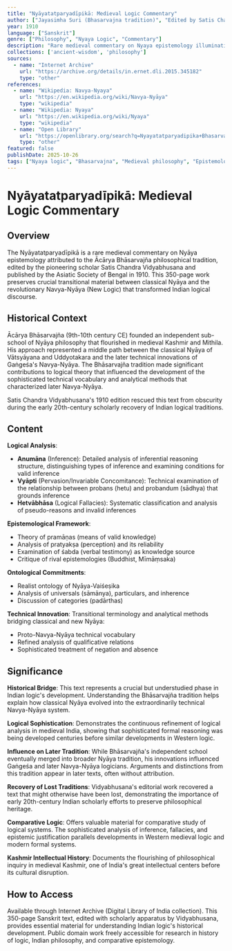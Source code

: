 ```yaml
---
title: "Nyāyatatparyadīpikā: Medieval Logic Commentary"
author: ["Jayasimha Suri (Bhasarvajna tradition)", "Edited by Satis Chandra Vidyabhusana"]
year: 1910
language: ["Sanskrit"]
genre: ["Philosophy", "Nyaya Logic", "Commentary"]
description: "Rare medieval commentary on Nyaya epistemology illuminating teachings of Acarya Bhasarvajna (9th-10th century), founder of independent Nyaya sub-school. Explicates technical logical concepts including inference (anumana), pervasion (vyapti), and syllogistic reasoning within Navya-Nyaya framework. Represents transitional phase between classical and new Nyaya, preserving arguments that influenced later logicians like Gangesa."
collections: ['ancient-wisdom', 'philosophy']
sources:
  - name: "Internet Archive"
    url: "https://archive.org/details/in.ernet.dli.2015.345182"
    type: "other"
references:
  - name: "Wikipedia: Navya-Nyaya"
    url: "https://en.wikipedia.org/wiki/Navya-Nyāya"
    type: "wikipedia"
  - name: "Wikipedia: Nyaya"
    url: "https://en.wikipedia.org/wiki/Nyaya"
    type: "wikipedia"
  - name: "Open Library"
    url: "https://openlibrary.org/search?q=Nyayatatparyadipika+Bhasarvajna&mode=everything"
    type: "other"
featured: false
publishDate: 2025-10-26
tags: ["Nyaya logic", "Bhasarvajna", "Medieval philosophy", "Epistemology", "Indian logic", "Inference", "Vyapti", "Navya-Nyaya", "Satis Chandra Vidyabhusana", "Logical commentary", "Kashmir philosophy"]
---
```


# Nyāyatatparyadīpikā: Medieval Logic Commentary

## Overview

The Nyāyatatparyadīpikā is a rare medieval commentary on Nyāya epistemology attributed to the Ācārya Bhāsarvajña philosophical tradition, edited by the pioneering scholar Satis Chandra Vidyabhusana and published by the Asiatic Society of Bengal in 1910. This 350-page work preserves crucial transitional material between classical Nyāya and the revolutionary Navya-Nyāya (New Logic) that transformed Indian logical discourse.

## Historical Context

Ācārya Bhāsarvajña (9th-10th century CE) founded an independent sub-school of Nyāya philosophy that flourished in medieval Kashmir and Mithila. His approach represented a middle path between the classical Nyāya of Vātsyāyana and Uddyotakara and the later technical innovations of Gaṅgeśa's Navya-Nyāya. The Bhāsarvajña tradition made significant contributions to logical theory that influenced the development of the sophisticated technical vocabulary and analytical methods that characterized later Navya-Nyāya.

Satis Chandra Vidyabhusana's 1910 edition rescued this text from obscurity during the early 20th-century scholarly recovery of Indian logical traditions.

## Content

**Logical Analysis**:
- **Anumāna** (Inference): Detailed analysis of inferential reasoning structure, distinguishing types of inference and examining conditions for valid inference
- **Vyāpti** (Pervasion/Invariable Concomitance): Technical examination of the relationship between probans (hetu) and probandum (sādhya) that grounds inference
- **Hetvābhāsa** (Logical Fallacies): Systematic classification and analysis of pseudo-reasons and invalid inferences

**Epistemological Framework**:
- Theory of pramāṇas (means of valid knowledge)
- Analysis of pratyakṣa (perception) and its reliability
- Examination of śabda (verbal testimony) as knowledge source
- Critique of rival epistemologies (Buddhist, Mīmāṃsaka)

**Ontological Commitments**:
- Realist ontology of Nyāya-Vaiśeṣika
- Analysis of universals (sāmānya), particulars, and inherence
- Discussion of categories (padārthas)

**Technical Innovation**: Transitional terminology and analytical methods bridging classical and new Nyāya:
- Proto-Navya-Nyāya technical vocabulary
- Refined analysis of qualificative relations
- Sophisticated treatment of negation and absence

## Significance

**Historical Bridge**: This text represents a crucial but understudied phase in Indian logic's development. Understanding the Bhāsarvajña tradition helps explain how classical Nyāya evolved into the extraordinarily technical Navya-Nyāya system.

**Logical Sophistication**: Demonstrates the continuous refinement of logical analysis in medieval India, showing that sophisticated formal reasoning was being developed centuries before similar developments in Western logic.

**Influence on Later Tradition**: While Bhāsarvajña's independent school eventually merged into broader Nyāya tradition, his innovations influenced Gaṅgeśa and later Navya-Nyāya logicians. Arguments and distinctions from this tradition appear in later texts, often without attribution.

**Recovery of Lost Traditions**: Vidyabhusana's editorial work recovered a text that might otherwise have been lost, demonstrating the importance of early 20th-century Indian scholarly efforts to preserve philosophical heritage.

**Comparative Logic**: Offers valuable material for comparative study of logical systems. The sophisticated analysis of inference, fallacies, and epistemic justification parallels developments in Western medieval logic and modern formal systems.

**Kashmir Intellectual History**: Documents the flourishing of philosophical inquiry in medieval Kashmir, one of India's great intellectual centers before its cultural disruption.

## How to Access

Available through Internet Archive (Digital Library of India collection). This 350-page Sanskrit text, edited with scholarly apparatus by Vidyabhusana, provides essential material for understanding Indian logic's historical development. Public domain work freely accessible for research in history of logic, Indian philosophy, and comparative epistemology.
